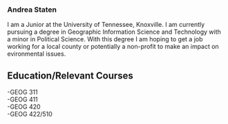 ### Andrea Staten
 I am a Junior at the University of Tennessee, Knoxville. I am currently pursuing a degree in Geographic Information Science and Technology with a minor in Political Science. With this degree I am hoping to get a job working for a local county or potentially a non-profit to make an impact on evironmental issues.

## Education/Relevant Courses
-GEOG 311<br>
-GEOG 411<br>
-GEOG 420<br>
-GEOG 422/510


